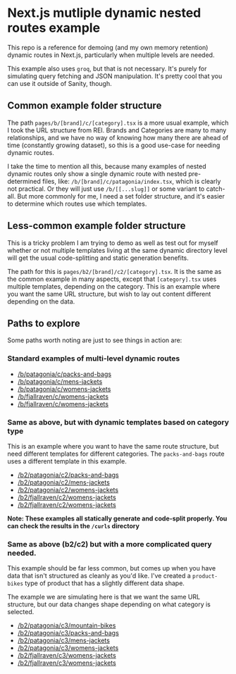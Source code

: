 # Next.js mutliple dynamic nested routes example

This repo is a reference for demoing (and my own memory retention) dynamic routes in Next.js, particularly when multiple levels are needed.

This example also uses `groq`, but that is not necessary. It's purely for simulating query fetching and JSON manipulation. It's pretty cool that you can use it outside of Sanity, though.

## Common example folder structure

The path `pages/b/[brand]/c/[category].tsx` is a more usual example, which I took the URL structure from REI. Brands and Categories are many to many relationships, and we have no way of knowing how many there are ahead of time (constantly growing dataset), so this is a good use-case for needing dynamic routes.

I take the time to mention all this, because many examples of nested dynamic routes only show a single dynamic route with nested pre-determined files, like: `/b/[brand]/c/patagonia/index.tsx`, which is clearly not practical. Or they will just use `/b/[[...slug]]` or some variant to catch-all. But more commonly for me, I need a set folder structure, and it's easier to determine which routes use which templates.

## Less-common example folder structure

This is a tricky problem I am trying to demo as well as test out for myself whether or not multiple templates living at the same dynamic directory level will get the usual code-splitting and static generation benefits.

The path for this is `pages/b2/[brand]/c2/[category].tsx`. It is the same as the common example in many aspects, except that `[category].tsx` uses multiple templates, depending on the category. This is an example where you want the same URL structure, but wish to lay out content different depending on the data.

## Paths to explore

Some paths worth noting are just to see things in action are:

### Standard examples of multi-level dynamic routes

- [/b/patagonia/c/packs-and-bags](/b2/patagonia/c2/packs-and-bags)
- [/b/patagonia/c/mens-jackets](/b2/patagonia/c2/mens-jackets)
- [/b/patagonia/c/womens-jackets](/b2/patagonia/c2/womens-jackets)
- [/b/fjallraven/c/womens-jackets](/b2/fjallraven/c2/mens-jackets)
- [/b/fjallraven/c/womens-jackets](/b2/fjallraven/c2/womens-jackets)

### Same as above, but with dynamic templates based on category type

This is an example where you want to have the same route structure,
but need different templates for different categories. The `packs-and-bags`
route uses a different template in this example.

- [/b2/patagonia/c2/packs-and-bags](/b2/patagonia/c2/packs-and-bags)
- [/b2/patagonia/c2/mens-jackets](/b2/patagonia/c2/mens-jackets)
- [/b2/patagonia/c2/womens-jackets](/b2/patagonia/c2/womens-jackets)
- [/b2/fjallraven/c2/womens-jackets](/b2/fjallraven/c2/mens-jackets)
- [/b2/fjallraven/c2/womens-jackets](/b2/fjallraven/c2/womens-jackets)

**Note: These examples all statically generate and code-split properly. You can
check the results in the `/curls` directory**

### Same as above (b2/c2) but with a more complicated query needed.

This example should be far less common, but comes up when you have data that
isn't structured as cleanly as you'd like. I've created a `product-bikes` type
of product that has a slightly different data shape.

The example we are simulating here is that we want the same URL structure, but
our data changes shape depending on what category is selected.

- [/b2/patagonia/c3/mountain-bikes](/b2/patagonia/c2/mountain-bikes)
- [/b2/patagonia/c3/packs-and-bags](/b2/patagonia/c2/packs-and-bags)
- [/b2/patagonia/c3/mens-jackets](/b2/patagonia/c2/mens-jackets)
- [/b2/patagonia/c3/womens-jackets](/b2/patagonia/c2/womens-jackets)
- [/b2/fjallraven/c3/womens-jackets](/b2/fjallraven/c2/mens-jackets)
- [/b2/fjallraven/c3/womens-jackets](/b2/fjallraven/c2/womens-jackets)
